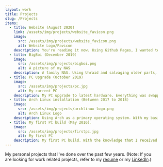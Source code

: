 ```yaml
---
layout: work
title: Projects
slug: /Projects
items:
  - title: Website (August 2020)
    link: /assets/img/projects/website_favicon.png
    image:
      src: /assets/img/projects/website_favicon.png
      alt: Website Logo/Favicon
    description: You're reading it now. Using Github Pages, I wanted to do some experimenting with HTML and markdown (and some jekyll) to build a website to show to anyone.
  - title: BigBoi (December 2019)
    image:
      src: /assets/img/projects/bigboi.png
      alt: A picture of my NAS
    description: A family NAS. Using Unraid and salvaging older parts, I was able to create a NAS for my family to use. It also acts as a Plex server, so they can watch any locally-hosted content. It currently has 7TB of total space.
  - title: PC Upgrade (October 2019)
    image:
      src: /assets/img/projects/pc.jpg
      alt: My current PC
    description: My PC upgrade to latest hardware. Everything was swapped out, except for the drives. It is currently on a Ryzen 5 3600x, paired with a RX 5700XT on a X570 motherboard.
  - title: Arch Linux installation (Between 2017 to 2018)
    image:
      src: /assets/img/projects/archlinux-logo.png
      alt: Arch Linux Logo
    description: Using Arch as a primary operating system. With my basic Linux knowledge that I've acquired over the years, I wanted to experiment/play around with it more, which lead me to the installation of Arch Linux. My current laptop, a hand-me-down t430s has Arch Linux installed.
  - title: My first PC build (May 2016).
    image:
      src: /assets/img/projects/firstpc.jpg
      alt: My first PC
    description: My first PC build. With the knowledge that I received about PC building, I wanted to apply that knowledge into actually doing it. With the success of it, it brought me to where I am, fascinated on technology and computers. It ran on a I5-4590, paired with a R9 380 GPU.
---
```


My personal projects that I've done over the past few years.
(Note: If you are looking for work related projects, refer to my
  [resume](/resume) or my [LinkedIn](https://www.linkedin.com/in/akmijares/).)
